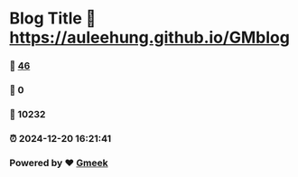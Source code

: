 # Blog Title :link: https://auleehung.github.io/GMblog 
### :page_facing_up: [46](https://auleehung.github.io/GMblog/tag.html) 
### :speech_balloon: 0 
### :hibiscus: 10232 
### :alarm_clock: 2024-12-20 16:21:41 
### Powered by :heart: [Gmeek](https://github.com/Meekdai/Gmeek)
